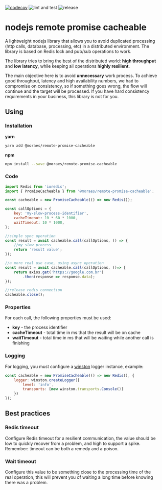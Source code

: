 [![codecov](https://codecov.io/gh/fernandomoraes/nodejs-remote-promise-cacheable/branch/master/graph/badge.svg?token=31HHCRCKYV)](https://codecov.io/gh/fernandomoraes/nodejs-remote-promise-cacheable)
![lint and test](https://github.com/fernandomoraes/nodejs-remote-promise-cacheable/actions/workflows/push.yml/badge.svg)
![release](https://github.com/fernandomoraes/nodejs-remote-promise-cacheable/actions/workflows/release.yml/badge.svg)

# nodejs remote promise cacheable

A lightweight nodejs library that allows you to avoid duplicated processing (http calls, database, processing, etc) in a distributed environment. The library is based on Redis lock and pub/sub operations to work.

The library tries to bring the best of the distributed world: **high throughput** and **low latency**, while keeping all operations **highly resilient**.

The main objective here is to avoid **unnecessary** work process. To achieve good throughput, latency and high availability numbers, we had to compromise on consistency, so if something goes wrong, the flow will continue and the target will be processed. If you have hard consistency requirements in your business, this library is not for you.

## Using

### Installation

**yarn**

```.sh
yarn add @moraes/remote-promise-cacheable
```

**npm**

```.sh
npm install --save @moraes/remote-promise-cacheable
```

### Code

```.js
import Redis from 'ioredis';
import { PromiseCacheable } from '@moraes/remote-promise-cacheable';

const cacheable = new PromiseCacheable(() => new Redis());

const callOptions = {
    key: 'my-slow-process-identifier',
    cacheTimeout: 10 * 60 * 1000,
    waitTimeout: 10 * 1000,
};

//simple sync operation
const result = await cacheable.call(callOptions, () => {
    //my slow process
    return 'result value';
});

//a more real use case, using async operation
const result = await cacheable.call(callOptions, ()=> {
    return axios.get('https://google.com.br')
        .then(response => response.data);
});

//release redis connection
cacheable.close();
```

### Properties

For each call, the following properties must be used:

-   **key** - the process identifier
-   **cacheTimeout** - total time in ms that the result will be on cache
-   **waitTimeout** - total time in ms that will be waiting while another call is finishing

### Logging

For logging, you must configure a [winston](https://www.npmjs.com/package/winston) logger instance, example:

```.js
const cacheable = new PromiseCacheable(() => new Redis(), {
    logger: winston.createLogger({
        level: 'info',
        transports: [new winston.transports.Console()]
    })
});
```

## Best practices

### Redis timeout

Configure Redis timeout for a resilient communication, the value should be low to quickly recover from a problem, and high to support a spike. Remember: timeout can be both a remedy and a poison.

### Wait timeout

Configure this value to be something close to the processing time of the real operation, this will prevent you of waiting a long time before knowing there was a problem.
